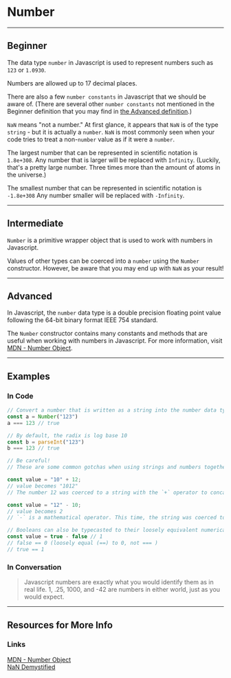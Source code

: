 # Number

---
## Beginner

The data type `number` in Javascript is used to represent numbers such as `123` or `1.0930`.

Numbers are allowed up to 17 decimal places.

There are also a few `number constants` in Javascript that we should be aware of. (There are several other `number constants` not mentioned in the Beginner definition that you may find in <a href="/docs/javascript/data-types/boolean#in-code">the Advanced definition</a>.)

`NaN` means "not a number." At first glance, it appears that `NaN` is of the type `string` - but it is actually a `number`. `NaN` is most commonly seen when your code tries to treat a non-`number` value as if it were a `number`.

The largest number that can be represented in scientific notation is `1.8e+308`. Any number that is larger will be replaced with `Infinity`. (Luckily, that's a pretty large number. Three times more than the amount of atoms in the universe.)

The smallest number that can be represented in scientific notation is `-1.8e+308` Any number smaller will be replaced with `-Infinity`.

---

## Intermediate

`Number` is a primitive wrapper object that is used to work with numbers in Javascript.

Values of other types can be coerced into a `number` using the `Number` constructor. However, be aware that you may end up with `NaN` as your result!

---

## Advanced

In Javascript, the `number` data type is a double precision floating point value following the 64-bit binary format IEEE 754 standard.

The `Number` constructor contains many constants and methods that are useful when working with numbers in Javascript. For more information, visit <a href="https://developer.mozilla.org/en-US/docs/Web/JavaScript/Reference/Global_Objects/Number" target="_blank" rel="noopener noreferrer">MDN - Number Object</a>.

---
## Examples

### In Code

```js
// Convert a number that is written as a string into the number data type
const a = Number("123")
a === 123 // true

// By default, the radix is log base 10
const b = parseInt("123")
b === 123 // true
```

```js
// Be careful!
// These are some common gotchas when using strings and numbers together.

const value = "10" + 12;
// value becomes "1012"
// The number 12 was coerced to a string with the `+` operator to concatenate the string!

const value = "12" - 10;
// value becomes 2
// `-` is a mathematical operator. This time, the string was coerced to a number!
```
```js
// Booleans can also be typecasted to their loosely equivalent numerical sister!
const value = true - false // 1
// false == 0 (loosely equal (==) to 0, not === )
// true == 1
```
### In Conversation

> Javascript numbers are exactly what you would identify them as in real life. 1, .25, 1000, and -42 are numbers in either world, just as you would expect.

---

## Resources for More Info

### Links
<div><a href="https://developer.mozilla.org/en-US/docs/Web/JavaScript/Reference/Global_Objects/Number" target="_blank" rel="noopener noreferrer">MDN - Number Object</a></div>

<div><a target="_blank" rel="noopener noreferrer" href="https://blog.soulserv.net/javascript-nan-demystified/">NaN Demystified</a></div>
